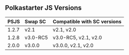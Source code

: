 ## Polkastarter JS Versions

| PSJS     |      Swap SC  |  Compatible with SC versions |
|:---------|:--------------|:-----------------------------|
| 1.2.7    |  v2.1         | v2.1, v2.0       |
| 1.2.8    |  v3.0-RC5     | v3.0-RC5, v2.1, v2.0 |
| 2.0.0    |  v3.0.0       | v3.0.0, v2.1, v2.0 |
